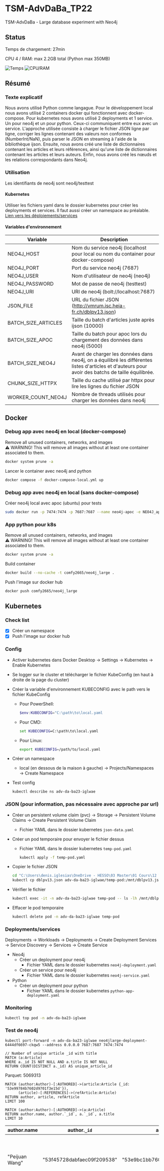 # TSM-AdvDaBa_TP22

TSM-AdvDaBa - Large database experiment with Neo4j

## Status

Temps de chargement: 27min

CPU 4 / RAM: max 2.2GB total (Python max 350MB)

![Temps](img/image-2.png)
![CPU/RAM](img/image.png)

## Résumé

### Texte explicatif

Nous avons utilisé Python comme langague. Pour le développement local nous avons utilisé 2 containers docker qui fonctionnent avec docker-compose.
Pour kubernetes nous avons utilisé 2 deployments et 1 service. Un pour neo4j et un pour python. Ceux-ci communiquent entre eux avec un service.
L'approche utilisée consiste à charger le fichier JSON ligne par ligne, corriger les lignes contenant des valeurs non conformes (NumberInt/NaN), puis parser le JSON en streaming à l'aide de la bibliothèque ijson. Ensuite, nous avons créé une liste de dictionnaires contenant les articles et leurs références, ainsi qu'une liste de dictionnaires contenant les articles et leurs auteurs. Enfin, nous avons créé les nœuds et les relations correspondants dans Neo4j.

### Utilisation

Les identifiants de neo4j sont neo4j/testtest

#### Kubernetes

Utiliser les fichiers yaml dans le dossier kubernetes pour créer les deployments et services. Il faut aussi créer un namespace au préalable. [Lien vers les déploiements/services](https://github.com/denisiglesiasgarcia/TSM-AdvDaBa_TP22#deploymentsservices)

#### Variables d'environnement

| Variable              | Description                                                                                     |
|-----------------------|-------------------------------------------------------------------------------------------------|
| NEO4J_HOST            | Nom du service neo4j (localhost pour local ou nom du container pour docker-compose)            |
| NEO4J_PORT            | Port du service neo4j (7687)                                                                   |
| NEO4J_USER            | Nom d'utilisateur de neo4j (neo4j)                                                             |
| NEO4J_PASSWORD        | Mot de passe de neo4j (testtest)                                                               |
| NEO4J_URI             | URI de neo4j (bolt://localhost:7687)                                                           |
| JSON_FILE             | URL du fichier JSON (<http://vmrum.isc.heia-fr.ch/dblpv13.json>)                                   |
| BATCH_SIZE_ARTICLES   | Taille du batch d'articles juste après ijson (10000)                                            |
| BATCH_SIZE_APOC       | Taille du batch pour apoc lors du chargement des données dans neo4j (5000)                      |
| BATCH_SIZE_NEO4J      | Avant de charger les données dans neo4j, on a équilibré les différentes listes d'articles et d'auteurs pour avoir des batchs de taille équilibrée. |
| CHUNK_SIZE_HTTPX      | Taille du cache utilisé par httpx pour lire les lignes du fichier JSON                          |
| WORKER_COUNT_NEO4J    | Nombre de threads utilisés pour charger les données dans neo4j                                 |

## Docker

### Debug app avec neo4j en local (docker-compose)

Remove all unused containers, networks, and images  
    ⚠️ WARNING! This will remove all images without at least one container associated to them.  

```bash
docker system prune -a
```

Lancer le container avec neo4j and python

```bash
docker compose -f docker-compose-local.yml up
```

### Debug app avec neo4j en local (sans docker-compose)

Créer neo4j local avec apoc (ubuntu) pour tests

```bash
sudo docker run -p 7474:7474 -p 7687:7687 --name neo4j-apoc -e NEO4J_apoc_export_file_enabled=true -e NEO4J_apoc_import_file_enabled=true -e NEO4J_apoc_import_file_use__neo4j__config=true -e NEO4J_PLUGINS=\[\"apoc\"\] -e NEO4J_AUTH=neo4j/testtest neo4j:latest
```

### App python pour k8s

Remove all unused containers, networks, and images  
    ⚠️ WARNING! This will remove all images without at least one container associated to them.  

```bash
docker system prune -a
```

Build container

```bash
docker build --no-cache -t comfy2665/neo4j_large .
```

Push l'image sur docker hub

```bash
docker push comfy2665/neo4j_large
```

## Kubernetes

### Check list

- [x] Créer un namespace
- [x] Push l'image sur docker hub

### Config

- Activer kubernetes dans Docker Desktop → Settings → Kubernetes → Enable Kubernetes
- Se logger sur le cluster et télécharger le fichier KubeConfig (en haut à droite de la page du cluster)
- Créer la variable d'environnement KUBECONFIG avec le path vers le fichier KubeConfig
  - Pour PowerShell:

    ```PowerShell
    $env:KUBECONFIG="C:\path\to\local.yaml
    ```

  - Pour CMD:

      ```cmd
      set KUBECONFIG=C:\path\to\local.yaml
      ```

  - Pour Linux:

      ```bash
      export KUBECONFIG=/path/to/local.yaml
      ```

- Créer un namespace
  - local (en dessous de la maison à gauche) → Projects/Namespaces → Create Namespace
- Test config

    ```bash
    kubectl describe ns adv-da-ba23-iglwae
    ```

### JSON (pour information, pas nécessaire avec approche par url)

- Créer un persistent volume claim (pvc) → Storage → Persistent Volume Claims → Create Persistent Volume Claim
  - Fichier YAML dans le dossier kubernetes `json-data.yaml`
- Créer un pod temporaire pour envoyer le fichier dessus
  - Fichier YAML dans le dossier kubernetes `temp-pod.yaml`

    ```bash
    kubectl apply -f temp-pod.yaml
    ```

- Copier le fichier JSON

    ```bash
    cd "C:\Users\denis.iglesias\OneDrive - HESSO\03 Master\01 Cours\12 TSM-AdvDaBa\02 Labo\03 Labo 2.2 neo4j large database"
    kubectl cp dblpv13.json adv-da-ba23-iglwae/temp-pod:/mnt/dblpv13.json
    ```

- Vérifier le fichier

    ```bash
    kubectl exec -it -n adv-da-ba23-iglwae temp-pod -- ls -lh /mnt/dblpv13.json
    ```

- Effacer le pod temporaire

    ```bash
    kubectl delete pod -n adv-da-ba23-iglwae temp-pod
    ```

### Deployments/services

Deployments → Workloads → Deployments → Create Deployment
Services → Service Discovery → Services → Create Service

- Neo4j
  - Créer un deployment pour neo4j
    - Fichier YAML dans le dossier kubernetes `neo4j-deployment.yaml`
  - Créer un service pour neo4j
    - Fichier YAML dans le dossier kubernetes `neo4j-service.yaml`
- Python
  - Créer un deployment pour python
    - Fichier YAML dans le dossier kubernetes `python-app-deployment.yaml`

### Monitoring

```bash
kubectl top pod -n adv-da-ba23-iglwae
```

### Test de neo4j

```Cypher
kubectl port-forward -n adv-da-ba23-iglwae neo4jlarge-deployment-6444df6697-ckqw5 --address 0.0.0.0 7687:7687 7474:7474
```

```Cypher
// Number of unique article _id with title
MATCH (a:Article)
WHERE a._id IS NOT NULL AND a.title IS NOT NULL
RETURN COUNT(DISTINCT a._id) AS unique_article_id
```

Parquet: 5069313

```Cypher
MATCH (author:Author)-[:AUTHORED]->(article:Article {_id: '53e99784b7602d9701f3e15d'}),
      (article)-[:REFERENCES]->(refArticle:Article)
RETURN author, article, refArticle
LIMIT 100
```

```Cypher
MATCH (author:Author)-[:AUTHORED]->(a:Article)
RETURN author.name, author.`_id`, a.`_id`, a.title
LIMIT 10
```

| author.name   | author.`_id`              | a.`_id`                   | a.title                      |
|---------------|--------------------------|----------------------------|------------------------------|
| "Peijuan Wang"| "53f45728dabfaec09f209538"| "53e9bc1bb7602d970488539c"| "The temperature research of urban residential area with remote sensing." |
| "Peijuan Wang"| "53f45728dabfaec09f209538"| "53e9baf1b7602d9704722103"| "The research on method of application-oriented information expression based on spectral knowledge database." |
| "Peijuan Wang"| "53f45728dabfaec09f209538"| "53e9b693b7602d9704204c39"| "Research on the polarized characteristics of leaves" |
| "Peijuan Wang"| "53f45728dabfaec09f209538"| "53e9b19cb7602d9703c28093"| "Research on PAR and FPAR of crop canopies based on RGM" |
| "Peijuan Wang"| "53f45728dabfaec09f209538"| "53e9addbb7602d97037e4d34"| "Analyzing the characteristics of FPAR from maize canopies measured in Northwest China" |
| "Peijuan Wang"| "53f45728dabfaec09f209538"| "53e9ab73b7602d9703515663"| "Extracting city information in tm image using mixed decision tree method." |
| "Peijuan Wang"| "53f45728dabfaec09f209538"| "53e9a9b0b7602d97033101c1"| "Operational Data Fusion Framework for Building Frequent Landsat-Like Imagery" |
| "Peijuan Wang"| "53f45728dabfaec09f209538"| "53e9a455b7602d9702d7342f"| "The study of method in monitoring mineral environment with remote sensing technology." |
| "Peijuan Wang"| "53f45728dabfaec09f209538"| "53e9a350b7602d9702c59bd5"| "Extending RGM to simulate the directional reflectance for complex mountainous regions" |
| "Peijuan Wang"| "53f45728dabfaec09f209538"| "53e9a129b7602d9702a162dc"| "Water quality remote sensing monitoring research in China based on the HJ-1 satellite data" |

## Ressources

- <https://neo4j.com/docs/operations-manual/current/docker/ref-settings/>
- <https://stackoverflow.com/questions/76207890/neo4j-docker-compose-to-kubernetes>
- <https://neo4j.com/docs/getting-started/cypher-intro/schema/>
- <https://neo4j.com/docs/cypher-manual/current/constraints/examples/>
